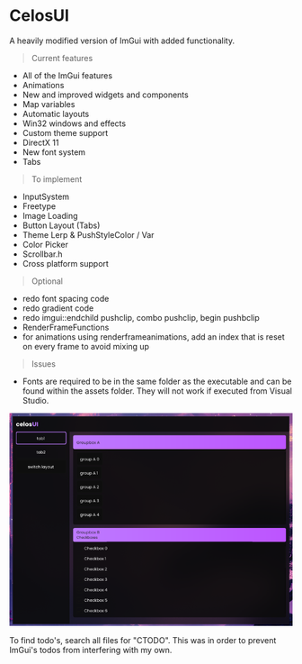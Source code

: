 # CelosUI
A heavily modified version of ImGui with added functionality.

> Current features
* All of the ImGui features
* Animations
* New and improved widgets and components
* Map variables
* Automatic layouts
* Win32 windows and effects
* Custom theme support
* DirectX 11
* New font system
* Tabs
  
> To implement
* InputSystem
* Freetype
* Image Loading
* Button Layout (Tabs)
* Theme Lerp & PushStyleColor / Var
* Color Picker
* Scrollbar.h
* Cross platform support

> Optional
* redo font spacing code
* redo gradient code
* redo imgui::endchild pushclip, combo pushclip, begin pushbclip
* RenderFrameFunctions
* for animations using renderframeanimations, add an index that is reset on every frame to avoid mixing up

> Issues
* Fonts are required to be in the same folder as the executable and can be found within the assets folder. They will not work if executed from Visual Studio.

![screenshot](assets/preview.png)

To find todo's, search all files for "CTODO". This was in order to prevent ImGui's todos from interfering with my own.
